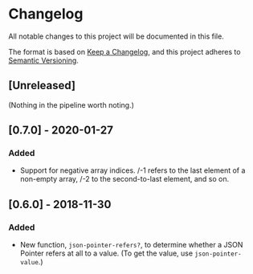 # Changelog

All notable changes to this project will be documented in this file.

The format is based on [Keep a Changelog](https://keepachangelog.com/en/1.0.0/),
and this project adheres to [Semantic Versioning](https://semver.org/spec/v2.0.0.html).

## [Unreleased]

(Nothing in the pipeline worth noting.)

## [0.7.0] - 2020-01-27

### Added

* Support for negative array indices. /-1 refers to the last element
  of a non-empty array, /-2 to the second-to-last element, and so on.

## [0.6.0] - 2018-11-30

### Added

* New function, `json-pointer-refers?`, to determine whether a JSON
  Pointer refers at all to a value. (To get the value, use
  `json-pointer-value`.)

